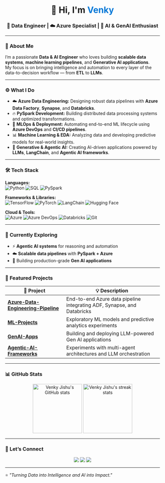 <!-- Profile Header -->
<h1 align="center">👋 Hi, I'm <span style="color:#0078D7;">Venky </span></h1>
<h3 align="center">💾 Data Engineer | ☁️ Azure Specialist | 🤖 AI & GenAI Enthusiast</h3>

---

### 🧩 **About Me**

I’m a passionate **Data & AI Engineer** who loves building **scalable data systems**, **machine learning pipelines**, and **Generative AI applications**.  
My focus is on bringing intelligence and automation to every layer of the data-to-decision workflow — from **ETL** to **LLMs**.

---

### ⚙️ **What I Do**
- ☁️ **Azure Data Engineering:** Designing robust data pipelines with **Azure Data Factory**, **Synapse**, and **Databricks**.  
- 🔥 **PySpark Development:** Building distributed data processing systems and optimized transformations.  
- 🔧 **MLOps & Deployment:** Automating end-to-end ML lifecycle using **Azure DevOps** and **CI/CD pipelines**.  
- 📊 **Machine Learning & EDA:** Analyzing data and developing predictive models for real-world insights.  
- 🤖 **Generative & Agentic AI:** Creating AI-driven applications powered by **LLMs**, **LangChain**, and **Agentic AI frameworks**.

---

### 🛠️ **Tech Stack**

**Languages:**  
![Python](https://img.shields.io/badge/Python-3776AB?style=for-the-badge&logo=python&logoColor=white)
![SQL](https://img.shields.io/badge/SQL-336791?style=for-the-badge&logo=postgresql&logoColor=white)
![PySpark](https://img.shields.io/badge/PySpark-E25A1C?style=for-the-badge&logo=apachespark&logoColor=white)

**Frameworks & Libraries:**  
![TensorFlow](https://img.shields.io/badge/TensorFlow-FF6F00?style=for-the-badge&logo=tensorflow&logoColor=white)
![PyTorch](https://img.shields.io/badge/PyTorch-EE4C2C?style=for-the-badge&logo=pytorch&logoColor=white)
![LangChain](https://img.shields.io/badge/LangChain-121212?style=for-the-badge&logo=openai&logoColor=white)
![Hugging Face](https://img.shields.io/badge/Hugging%20Face-FFD21E?style=for-the-badge&logo=huggingface&logoColor=black)

**Cloud & Tools:**  
![Azure](https://img.shields.io/badge/Microsoft%20Azure-0078D4?style=for-the-badge&logo=microsoftazure&logoColor=white)
![Azure DevOps](https://img.shields.io/badge/Azure%20DevOps-0078D7?style=for-the-badge&logo=azuredevops&logoColor=white)
![Databricks](https://img.shields.io/badge/Databricks-EF3E2E?style=for-the-badge&logo=databricks&logoColor=white)
![Git](https://img.shields.io/badge/Git-F05032?style=for-the-badge&logo=git&logoColor=white)

---

### 🌱 **Currently Exploring**
- ⚡ **Agentic AI systems** for reasoning and automation  
- ☁️ **Scalable data pipelines** with **PySpark + Azure**  
- 🤝 Building production-grade **Gen AI applications**  

---

### 📂 **Featured Projects**

| 🚀 Project | 💡 Description |
|------------|----------------|
| [**Azure-Data-Engineering-Pipeline**](https://github.com/VenkyJishu/Azure-Data-Engineering-Pipeline) | End-to-end Azure data pipeline integrating ADF, Synapse, and Databricks |
| [**ML-Projects**](https://github.com/VenkyJishu/MachineLearning_Projects) | Exploratory ML models and predictive analytics experiments |
| [**GenAI-Apps**](https://github.com/VenkyJishu/GenAI) | Building and deploying LLM-powered Gen AI applications |
| [**Agentic-AI-Frameworks**](https://github.com/VenkyJishu/AgenticAI) | Experiments with multi-agent architectures and LLM orchestration |

---

### 📊 **GitHub Stats**

<p align="center">
  <img src="https://github-readme-stats.vercel.app/api?username=VenkyJishu&show_icons=true&theme=tokyonight" alt="Venky Jishu's GitHub stats" height="160px"/>
  <img src="https://github-readme-streak-stats.herokuapp.com/?user=VenkyJishu&theme=tokyonight" alt="Venky Jishu's streak stats" height="160px"/>
</p>

---

### 🤝 **Let’s Connect**
<p align="center">
  <a href="https://www.linkedin.com/in/venky89/"><img src="https://img.shields.io/badge/LinkedIn-0077B5?style=for-the-badge&logo=linkedin&logoColor=white" /></a>
  <a href="mailto:venkyjishu@gmail.com"><img src="https://img.shields.io/badge/Email-D14836?style=for-the-badge&logo=gmail&logoColor=white" /></a>
  <a href="https://github.com/VenkyJishu"><img src="https://img.shields.io/badge/GitHub-100000?style=for-the-badge&logo=github&logoColor=white" /></a>
</p>

---

⭐️ *"Turning Data into Intelligence and AI into Impact."*
